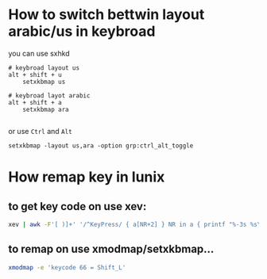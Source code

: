 # How to switch bettwin layout arabic/us in keybroad

you can use sxhkd 
```
# keybroad layout us
alt + shift + u
    setxkbmap us
    
# keybroad layot arabic
alt + shift + a
    setxkbmap ara
    
```
or use `Ctrl` and `Alt` 
```
setxkbmap -layout us,ara -option grp:ctrl_alt_toggle
```
# How remap key in lunix
## to get key code on use xev:
```bash
xev | awk -F'[ )]+' '/^KeyPress/ { a[NR+2] } NR in a { printf "%-3s %s\n", $5, $8 }'
```
## to remap on use xmodmap/setxkbmap...
```bash
xmodmap -e 'keycode 66 = Shift_L'
```


